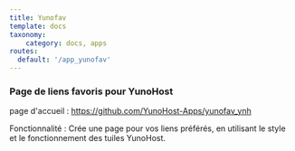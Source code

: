 ```yaml
---
title: Yunofav
template: docs
taxonomy:
    category: docs, apps
routes:
  default: '/app_yunofav'
---
```


### Page de liens favoris pour YunoHost

page d'accueil : https://github.com/YunoHost-Apps/yunofav_ynh


Fonctionnalité : Crée une page pour vos liens préférés, en utilisant le style et le fonctionnement des tuiles YunoHost.

